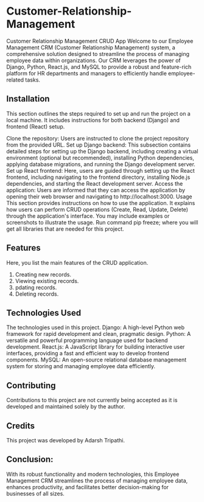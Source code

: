 # Customer-Relationship-Management

Customer Relationship Management CRUD App
Welcome to our Employee Management CRM (Customer Relationship Management) system, a comprehensive solution designed to streamline the process of managing employee data within organizations. Our CRM leverages the power of Django, Python, React.js, and MySQL to provide a robust and feature-rich platform for HR departments and managers to efficiently handle employee-related tasks.

Installation
------------
This section outlines the steps required to set up and run the project on a local machine. It includes instructions for both backend (Django) and frontend (React) setup.

Clone the repository: Users are instructed to clone the project repository from the provided URL.
Set up Django backend: This subsection contains detailed steps for setting up the Django backend, including creating a virtual environment (optional but recommended), installing Python dependencies, applying database migrations, and running the Django development server.
Set up React frontend: Here, users are guided through setting up the React frontend, including navigating to the frontend directory, installing Node.js dependencies, and starting the React development server.
Access the application: Users are informed that they can access the application by opening their web browser and navigating to http://localhost:3000.
Usage
This section provides instructions on how to use the application. It explains how users can perform CRUD operations (Create, Read, Update, Delete) through the application's interface. You may include examples or screenshots to illustrate the usage.
Run command pip freeze; where you will get all libraries that are needed for this project.

Features
------------
Here, you list the main features of the CRUD application.
1. Creating new records.
2. Viewing existing records.
3. pdating records.
4. Deleting records.


Technologies Used
------------
The technologies used in this project. 
Django: A high-level Python web framework for rapid development and clean, pragmatic design.
Python: A versatile and powerful programming language used for backend development.
React.js: A JavaScript library for building interactive user interfaces, providing a fast and efficient way to develop frontend components.
MySQL: An open-source relational database management system for storing and managing employee data efficiently.


Contributing
------------
Contributions to this project are not currently being accepted as it is developed and maintained solely by the author.


Credits
-------
This project was developed by Adarsh Tripathi.

Conclusion:
-------
With its robust functionality and modern technologies, this Employee Management CRM streamlines the process of managing employee data, enhances productivity, and facilitates better decision-making for businesses of all sizes.
